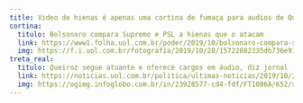 ```yaml
---
title: Video de hienas é apenas uma cortina de fumaça para audios de Queiroz
cortina:
  titulo: Bolsonaro compara Supremo e PSL a hienas que o atacam
  link: https://www1.folha.uol.com.br/poder/2019/10/bolsonaro-compara-supremo-e-psl-a-hienas-que-o-atacam.shtml
  img: https://f.i.uol.com.br/fotografia/2019/10/28/15722882335db736e91441d_1572288233_3x2_md.jpg
treta_real:
  titulo: Queiroz segue atuante e oferece cargos em áudio, diz jornal
  link: https://noticias.uol.com.br/politica/ultimas-noticias/2019/10/24/queiroz-oferece-cargos-em-audio-20-continho-caia-bem.htm
  img: https://ogimg.infoglobo.com.br/in/23928577-cd4-fdf/FT1086A/652/xqueiroz-bolsonaro.jpg.png.pagespeed.ic.10rfz31Myl.jpg
---
```

